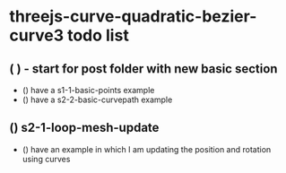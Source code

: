 # threejs-curve-quadratic-bezier-curve3 todo list

## (  ) - start for post folder with new basic section
* () have a s1-1-basic-points example
* () have a s2-2-basic-curvepath example

## () s2-1-loop-mesh-update
* () have an example in which I am updating the position and rotation using curves